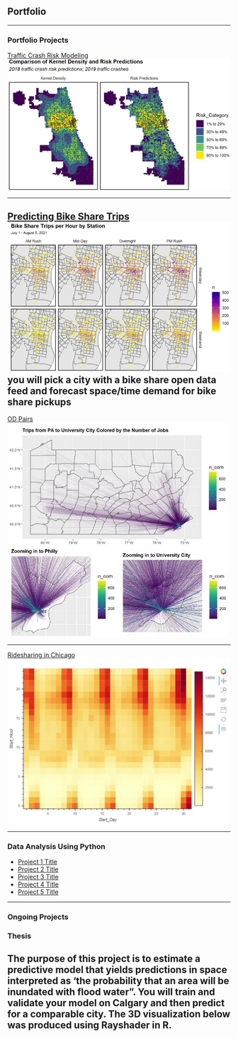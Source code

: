 ## Portfolio

---

### Portfolio Projects

[Traffic Crash Risk Modeling](/pdf/Assignment-3-final.html)
<img src="images/trafficcrash.jpg?raw=true"/>
 
---
[Predicting Bike Share Trips](/pdf/Assignment-6_updated.html)
<img src="images/bikeshare.jpg?raw=true"/>
you will pick a city with a bike share open data feed and forecast space/time demand for bike share pickups
---

[OD Pairs](http://example.com/)
<img src="images/stplanr.jpg?raw=true"/>

---

[Ridesharing in Chicago](https://wesleneuy.github.io/chicagorideshare/Background/)
<img src="images/rideshare.jpg?raw=true"/>

---

### Data Analysis Using Python

- [Project 1 Title](http://example.com/)
- [Project 2 Title](http://example.com/)
- [Project 3 Title](http://example.com/)
- [Project 4 Title](http://example.com/)
- [Project 5 Title](http://example.com/)

---

### Ongoing Projects

### Thesis
### 
The purpose of this project is to estimate a predictive model that yields predictions in space interpreted as ‘the probability that an area will be inundated with flood water”. You will train and validate your model on Calgary and then predict for a comparable city. The 3D visualization below was produced using Rayshader in R.
---
